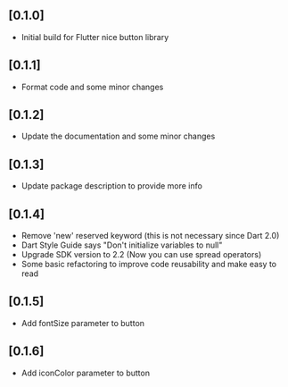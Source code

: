 ## [0.1.0] 

- Initial build for Flutter nice button library

## [0.1.1] 

- Format code and some minor changes

## [0.1.2]

 - Update the documentation and some minor changes

 ## [0.1.3]

 - Update package description to provide more info

 ## [0.1.4]

 - Remove 'new' reserved keyword (this is not necessary since Dart 2.0)
 - Dart Style Guide says "Don't initialize variables to null"
 - Upgrade SDK version to 2.2 (Now you can use spread operators)
 - Some basic refactoring to improve code reusability and make easy to read


## [0.1.5]
 - Add fontSize parameter to button
 

## [0.1.6]
 - Add iconColor parameter to button
 
